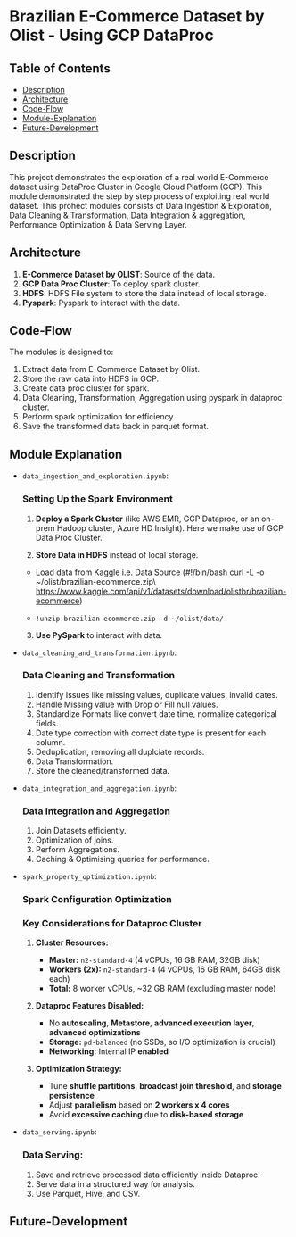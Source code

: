 # Brazilian E-Commerce Dataset by Olist - Using GCP DataProc
## Table of Contents

- [Description](#description)
- [Architecture](#architecture)
- [Code-Flow](#code-flow)
- [Module-Explanation](#module-explanation)
- [Future-Development](#future-development)


## Description
This project demonstrates the exploration of a real world E-Commerce dataset using DataProc Cluster in Google Cloud Platform (GCP). This module demonstrated the step by step process of exploiting real world dataset.
This prohect modules consists of Data Ingestion & Exploration, Data Cleaning & Transformation, Data Integration & aggregation, Performance Optimization & Data Serving Layer.

## Architecture

1. **E-Commerce Dataset by OLIST**: Source of the data.
2. **GCP Data Proc Cluster**: To deploy spark cluster.
3. **HDFS**: HDFS File system to store the data instead of local storage.
4. **Pyspark**: Pyspark to interact with the data.

## Code-Flow

The modules is designed to:

1. Extract data from E-Commerce Dataset by Olist.
2. Store the raw data into HDFS in GCP.
3. Create data proc cluster for spark.
4. Data Cleaning, Transformation, Aggregation using pyspark in dataproc cluster.
5. Perform spark optimization for efficiency.
6. Save the transformed data back in parquet format.

## Module Explanation
- `data_ingestion_and_exploration.ipynb`:
    
    ### Setting Up the Spark Environment
    
    1.  **Deploy a Spark Cluster** (like AWS EMR, GCP Dataproc, or an on-prem Hadoop cluster, Azure HD Insight). Here we make use of GCP Data Proc Cluster.
    
    2.  **Store Data in HDFS** instead of local storage.
    
    *   Load data from Kaggle i.e. Data Source (#!/bin/bash curl -L -o ~/olist/brazilian-ecommerce.zip\\ https://www.kaggle.com/api/v1/datasets/download/olistbr/brazilian-ecommerce)
    *     !unzip brazilian-ecommerce.zip -d ~/olist/data/
    
    3.  **Use PySpark** to interact with data.

- `data_cleaning_and_transformation.ipynb`:
  
    ### Data Cleaning and Transformation

    1) Identify Issues like missing values, duplicate values, invalid dates.
    2) Handle Missing value with Drop or Fill null values.
    3) Standardize Formats like convert date time, normalize categorical fields.
    4) Date type correction with correct date type is present for each column.
    5) Deduplication, removing all duplciate records.
    6) Data Transformation.
    7) Store the cleaned/transformed data.
      
- `data_integration_and_aggregation.ipynb`:
  
    ### Data Integration and Aggregation
    1) Join Datasets efficiently.
    2) Optimization of joins.
    3) Perform Aggregations.
    4) Caching & Optimising queries for performance.
    
- `spark_property_optimization.ipynb`:
  
    ### Spark Configuration Optimization
    ### **Key Considerations for Dataproc Cluster**

    1.  **Cluster Resources:**
    
        -   **Master:** `n2-standard-4` (4 vCPUs, 16 GB RAM, 32GB disk)
        -   **Workers (2x):** `n2-standard-4` (4 vCPUs, 16 GB RAM, 64GB disk each)
        -   **Total:** 8 worker vCPUs, ~32 GB RAM (excluding master node)
    
    2.  **Dataproc Features Disabled:**
    
        -   No **autoscaling**, **Metastore**, **advanced execution layer**, **advanced optimizations**
        -   **Storage:** `pd-balanced` (no SSDs, so I/O optimization is crucial)
        -   **Networking:** Internal IP **enabled**
        
    3.  **Optimization Strategy:**
    
        -   Tune **shuffle partitions**, **broadcast join threshold**, and **storage persistence**
        -   Adjust **parallelism** based on **2 workers x 4 cores**
        -   Avoid **excessive caching** due to **disk-based storage**
    
- `data_serving.ipynb`:
  
    ### Data Serving:
    1) Save and retrieve processed data efficiently inside Dataproc.
    2) Serve data in a structured way for analysis.
    3) Use Parquet, Hive, and CSV.
    

## Future-Development





